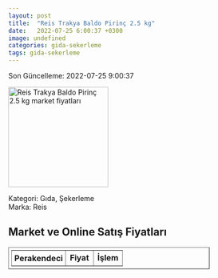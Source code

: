 ```yaml
---
layout: post
title:  "Reis Trakya Baldo Pirinç 2.5 kg"
date:   2022-07-25 6:00:37 +0300
image: undefined
categories: gida-sekerleme
tags: gida-sekerleme
---
```


Son Güncelleme: 2022-07-25 9:00:37

<img src="undefined" width="200" alt="Reis Trakya Baldo Pirinç 2.5 kg market fiyatları" />

Kategori: Gıda, Şekerleme
<br />
Marka: Reis

<h2>Market ve Online Satış Fiyatları</h2>

<table border="1" style="padding: 5px;width:80%;">
  <tr>
    <td style="padding: 5px;"><strong>Perakendeci</strong></td>
    <td><strong>Fiyat</strong></td>
    <td><strong>İşlem</strong></td>
  </tr>
  
</table>
